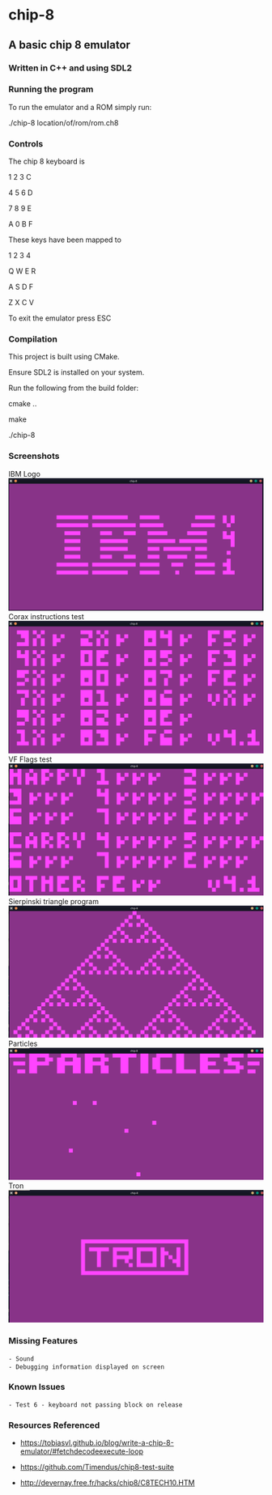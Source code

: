 # chip-8
## A basic chip 8 emulator

### Written in C++ and using SDL2

### Running the program

To run the emulator and a ROM simply run:

./chip-8 location/of/rom/rom.ch8

### Controls

The chip 8 keyboard is 

1  2  3  C

4  5  6  D

7  8  9  E

A  0  B  F

These keys have been mapped to

1  2  3  4

Q  W  E  R

A  S  D  F

Z  X  C  V

To exit the emulator press ESC

### Compilation

This project is built using CMake.

Ensure SDL2 is installed on your system.

Run the following from the build folder:

 cmake ..

 make

 ./chip-8

### Screenshots

IBM Logo 
![ScreenShot One](/screenshots/IBM.png?raw=true "Screenshot One IBM")
Corax instructions test
![ScreenShot Two](/screenshots/CoraxInstructions.png?raw=true "Screenshot Two CoraxInstructions")
VF Flags test
![ScreenShot Three](/screenshots/Flags.png?raw=true "Screenshot Three Flags")
Sierpinski triangle program
![ScreenShot Four](/screenshots/Sierpinski.png?raw=true "Screenshot One Sierpinski")
Particles
![ScreenShot Five](/screenshots/Particles.png?raw=true "Screenshot One Particles")
Tron 
![ScreenShot Six](/screenshots/Tron.png?raw=true "Screenshot One Tron")

### Missing Features
    - Sound
    - Debugging information displayed on screen

### Known Issues
    - Test 6 - keyboard not passing block on release

### Resources Referenced

- https://tobiasvl.github.io/blog/write-a-chip-8-emulator/#fetchdecodeexecute-loop


- https://github.com/Timendus/chip8-test-suite


- http://devernay.free.fr/hacks/chip8/C8TECH10.HTM


